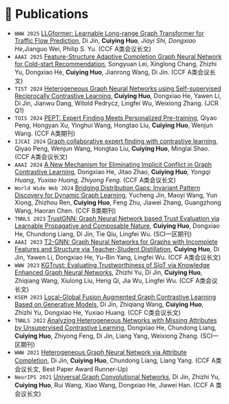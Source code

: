 # 📝 Publications 
- ``WWW 2025`` [LLGformer: Learnable Long-range Graph Transformer for Traffic Flow Prediction](https://openreview.net/forum?id=7VjR70sxti), Di Jin, <b>Cuiying Huo</b>*, Jiayi Shi, Dongxiao He*,Jianguo Wei, Philip S. Yu. (CCF A类会议长文)
- ``AAAI 2025`` [Feature-Structure Adaptive Completion Graph Neural Network for Cold-start Recommendation](), Songyuan Lei, Xinglong Chang, Zhizhi Yu, Dongxiao He, **Cuiying Huo**, Jianrong Wang, Di Jin. (CCF A类会议长文)
- ``TIST 2024`` [Heterogeneous Graph Neural Networks using Self-supervised Reciprocally Contrastive Learning](https://dl.acm.org/doi/abs/10.1145/3706115), **Cuiying Huo**, Dongxiao He, Yawen Li, Di Jin, Jianwu Dang, Witold Pedrycz, Lingfei Wu, Weixiong Zhang. (JCR Q1)
- ``TOIS 2024`` [PEPT: Expert Finding Meets Personalized Pre-training](https://dl.acm.org/doi/abs/10.1145/3690380), Qiyao Peng, Hongyan Xu, Yinghui Wang, Hongtao Liu, **Cuiying Huo**, Wenjun Wang. (CCF A类期刊)
- ``IJCAI 2024`` [Graph collaborative expert finding with contrastive learning](https://www.ijcai.org/proceedings/2024/253), Qiyao Peng, Wenjun Wang, Hongtao Liu, **Cuiying Huo**, Minglai Shao. (CCF A类会议长文)
- ``AAAI 2024`` [A New Mechanism for Eliminating Implicit Conflict in Graph Contrastive Learning](https://ojs.aaai.org/index.php/AAAI/article/view/29125), Dongxiao He, Jitao Zhao, <strong>Cuiying Huo</strong>*, Yongqi Huang, Yuxiao Huang, Zhiyong Feng*. (CCF A类会议长文)
- ``World Wide Web 2024`` [Bridging Distribution Gaps: Invariant Pattern Discovery for Dynamic Graph Learning](https://link.springer.com/article/10.1007/s11280-024-01283-2), Yucheng Jin, Maoyi Wang, Yun Xiong, Zhizhou Ren, **Cuiying Huo**, Feng Zhu, Jiawei Zhang, Guangzhong Wang, Haoran Chen. (CCF B类期刊)
-  ``TNNLS 2023`` [TrustGNN: Graph Neural Network based Trust Evaluation via Learnable Propagative and Composable Nature](https://ieeexplore.ieee.org/abstract/document/10137371), **Cuiying Huo**, Dongxiao He, Chundong Liang, Di Jin, Tie Qiu, Lingfei Wu. (SCI一区期刊)
- ``AAAI 2023`` [T2-GNN: Graph Neural Networks for Graphs with Incomplete Features and Structure via Teacher-Student Distillation](https://ojs.aaai.org/index.php/AAAI/article/view/25553), **Cuiying Huo**, Di Jin, Yawen Li, Dongxiao He, Yu-Bin Yang, Lingfei Wu. (CCF A类会议长文)
- ``WWW 2023`` [KGTrust: Evaluating Trustworthiness of SIoT via Knowledge Enhanced Graph Neural Networks](https://dl.acm.org/doi/abs/10.1145/3543507.3583549), Zhizhi Yu, Di Jin, **Cuiying Huo**, Zhiqiang Wang, Xiulong Liu, Heng Qi, Jia Wu, Lingfei Wu. (CCF A类会议长文)
- ``KSEM 2023`` [Local-Global Fusion Augmented Graph Contrastive Learning Based on Generative Models](https://link.springer.com/chapter/10.1007/978-3-031-40292-0_6), Di Jin, Zhiqiang Wang, **Cuiying Huo**, Zhizhi Yu, Dongxiao He, Yuxiao Huang. (CCF C类会议长文)
-  ``TNNLS 2022`` [Analyzing Heterogeneous Networks with Missing Attributes by Unsupervised Contrastive Learning](https://ieeexplore.ieee.org/abstract/document/9724614), Dongxiao He, Chundong Liang, **Cuiying Huo**, Zhiyong Feng, Di Jin, Liang Yang, Weixiong Zhang. (SCI一区期刊)
-  ``WWW 2021`` [Heterogeneous Graph Neural Network via Attribute Completion](https://dl.acm.org/doi/abs/10.1145/3442381.3449914), Di Jin, **Cuiying Huo**, Chundong Liang, Liang Yang. (CCF A类会议长文, Best Paper Award Runner-Up)
-  ``NeurIPS 2021`` [Universal Graph Convolutional Networks](https://proceedings.neurips.cc/paper/2021/hash/5857d68cd9280bc98d079fa912fd6740-Abstract.html), Di Jin, Zhizhi Yu, **Cuiying Huo**, Rui Wang, Xiao Wang, Dongxiao He, Jiawei Han. (CCF A 类会议长文)
